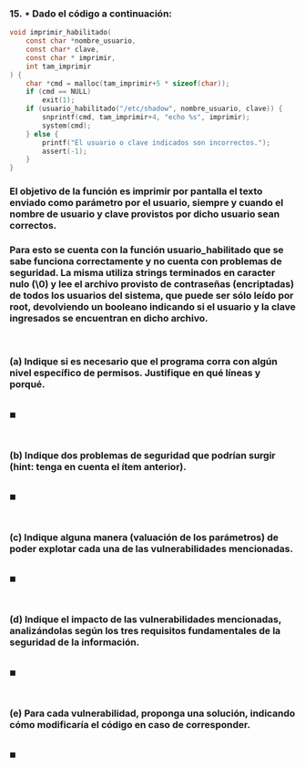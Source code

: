 ### 15. ⋆ Dado el código a continuación:

```c
void imprimir_habilitado(
    const char *nombre_usuario, 
    const char* clave,
    const char * imprimir, 
    int tam_imprimir
) {
    char *cmd = malloc(tam_imprimir+5 * sizeof(char));
    if (cmd == NULL)
        exit(1);
    if (usuario_habilitado("/etc/shadow", nombre_usuario, clave)) {
        snprintf(cmd, tam_imprimir+4, "echo %s", imprimir);
        system(cmd);
    } else {
        printf("El usuario o clave indicados son incorrectos.");
        assert(-1);
    }
}
```

### El objetivo de la función es imprimir por pantalla el texto enviado como parámetro por el usuario, siempre y cuando el nombre de usuario y clave provistos por dicho usuario sean correctos.

### Para esto se cuenta con la función usuario_habilitado que se sabe funciona correctamente y no cuenta con problemas de seguridad. La misma utiliza strings terminados en caracter nulo (\0) y lee el archivo provisto de contraseñas (encriptadas) de todos los usuarios del sistema, que puede ser sólo leído por root, devolviendo un booleano indicando si el usuario y la clave ingresados se encuentran en dicho archivo.

<br>

### (a) Indique si es necesario que el programa corra con algún nivel específico de permisos. Justifique en qué líneas y porqué.

\
$\blacksquare$


<br>

### (b) Indique dos problemas de seguridad que podrían surgir (hint: tenga en cuenta el ítem anterior).

\
$\blacksquare$


<br>

### (c) Indique alguna manera (valuación de los parámetros) de poder explotar cada una de las vulnerabilidades mencionadas.

\
$\blacksquare$


<br>

### (d) Indique el impacto de las vulnerabilidades mencionadas, analizándolas según los tres requisitos fundamentales de la seguridad de la información.

\
$\blacksquare$


<br>

### (e) Para cada vulnerabilidad, proponga una solución, indicando cómo modificaría el código en caso de corresponder.

\
$\blacksquare$
